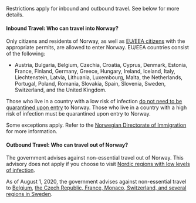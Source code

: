 Restrictions apply for inbound and outbound travel. See below for more details.

#### Inbound Travel: Who can travel into Norway?

Only citizens and residents of Norway, as well as [EU/EEA citizens](https://www.udi.no/en/about-the-corona-situation/eueea-citizen-currently-in-norway/) with the appropriate permits, are allowed to enter Norway. EU/EEA countries consist of the following:

- Austria, Bulgaria, Belgium, Czechia, Croatia, Cyprus, Denmark, Estonia, France, Finland, Germany, Greece, Hungary, Ireland, Iceland, Italy, Liechtenstein, Latvia, Lithuania, Luxembourg, Malta, the Netherlands, Portugal, Poland, Romania, Slovakia, Spain, Slovenia, Sweden, Switzerland, and the United Kingdom.

Those who live in a country with a low risk of infection [do not need to be quarantined upon entry](https://www.udi.no/en/important-messages/endring-i-innreiseregler-fra-15.-juli/) to Norway. Those who live in a country with a high risk of infection must be quarantined upon entry to Norway.

Some exceptions apply. Refer to the [Norwegian Directorate of Immigration](https://www.udi.no/en/about-the-corona-situation/) for more information.

#### Outbound Travel: Who can travel out of Norway?

The government advises against non-essential travel out of Norway. This advisory does not apply if you choose to visit [Nordic regions with low levels of infection](https://www.regjeringen.no/en/topics/foreign-affairs/reiseinformasjon/travel_coronavirus/id2691821/).

As of August 1, 2020, the government advises against non-essential travel to [Belgium](https://www.regjeringen.no/en/aktuelt/endring-i-reiserad-for-belgia/id2723796/), [the Czech Republic, France, Monaco, Switzerland, and several regions in Sweden](https://www.regjeringen.no/en/aktuelt/changes-in-the-travel-advice-for-the-czech-republic-france-monaco-and-switzerland/id2724098/).
